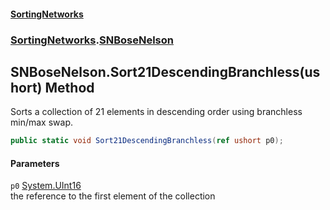 #### [SortingNetworks](./index.md 'index')
### [SortingNetworks](./SortingNetworks.md 'SortingNetworks').[SNBoseNelson](./SortingNetworks-SNBoseNelson.md 'SortingNetworks.SNBoseNelson')
## SNBoseNelson.Sort21DescendingBranchless(ushort) Method
Sorts a collection of 21 elements in descending order using branchless min/max swap.  
```csharp
public static void Sort21DescendingBranchless(ref ushort p0);
```
#### Parameters
<a name='SortingNetworks-SNBoseNelson-Sort21DescendingBranchless(ushort)-p0'></a>
`p0` [System.UInt16](https://docs.microsoft.com/en-us/dotnet/api/System.UInt16 'System.UInt16')  
the reference to the first element of the collection  
  
